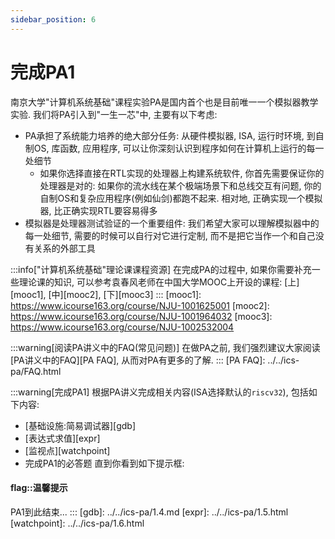 ```yaml
---
sidebar_position: 6
---
```

# 完成PA1

南京大学"计算机系统基础"课程实验PA是国内首个也是目前唯一一个模拟器教学实验.
我们将PA引入到"一生一芯"中, 主要有以下考虑:
* PA承担了系统能力培养的绝大部分任务:
  从硬件模拟器, ISA, 运行时环境, 到自制OS, 库函数, 应用程序,
  可以让你深刻认识到程序如何在计算机上运行的每一处细节
  * 如果你选择直接在RTL实现的处理器上构建系统软件, 你首先需要保证你的处理器是对的:
    如果你的流水线在某个极端场景下和总线交互有问题, 你的自制OS和复杂应用程序(例如仙剑)都跑不起来.
    相对地, 正确实现一个模拟器, 比正确实现RTL要容易得多
* 模拟器是处理器测试验证的一个重要组件:
  我们希望大家可以理解模拟器中的每一处细节, 需要的时候可以自行对它进行定制,
  而不是把它当作一个和自己没有关系的外部工具


:::info["计算机系统基础"理论课课程资源]
在完成PA的过程中, 如果你需要补充一些理论课的知识,
可以参考袁春风老师在中国大学MOOC上开设的课程: [上][mooc1], [中][mooc2], [下][mooc3]
:::
[mooc1]: https://www.icourse163.org/course/NJU-1001625001
[mooc2]: https://www.icourse163.org/course/NJU-1001964032
[mooc3]: https://www.icourse163.org/course/NJU-1002532004

:::warning[阅读PA讲义中的FAQ(常见问题)]
在做PA之前, 我们强烈建议大家阅读[PA讲义中的FAQ][PA FAQ], 从而对PA有更多的了解.
:::
[PA FAQ]: ../../ics-pa/FAQ.html

:::warning[完成PA1]
根据PA讲义完成相关内容(ISA选择默认的`riscv32`), 包括如下内容:
* [基础设施:简易调试器][gdb]
* [表达式求值][expr]
* [监视点][watchpoint]
* 完成PA1的必答题
直到你看到如下提示框:
#### flag::温馨提示
PA1到此结束...
:::
[gdb]: ../../ics-pa/1.4.md
[expr]: ../../ics-pa/1.5.html
[watchpoint]: ../../ics-pa/1.6.html
